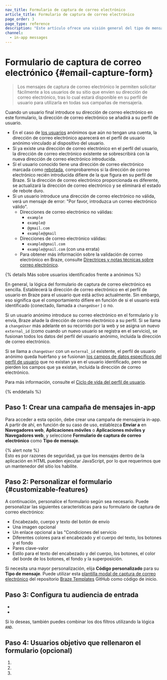 ```yaml
---
nav_title: Formulario de captura de correo electrónico
article_title: Formulario de captura de correo electrónico
page_order: 3
page_type: reference
description: "Este artículo ofrece una visión general del tipo de mensaje in-app de captura de correo electrónico."
channel:
  - in-app messages
---
```


# Formulario de captura de correo electrónico {#email-capture-form}

> Los mensajes de captura de correo electrónico le permiten solicitar fácilmente a los usuarios de su sitio que envíen su dirección de correo electrónico, tras lo cual estará disponible en su perfil de usuario para utilizarla en todas sus campañas de mensajería.

Cuando un usuario final introduce su dirección de correo electrónico en este formulario, la dirección de correo electrónico se añadirá a su perfil de usuario.

- En el caso de [los usuarios]({{site.baseurl}}/user_guide/data_and_analytics/user_data_collection/user_profile_lifecycle/#anonymous-user-profiles) anónimos que aún no tengan una cuenta, la dirección de correo electrónico aparecerá en el perfil de usuario anónimo vinculado al dispositivo del usuario.
- Si ya existe una dirección de correo electrónico en el perfil del usuario, la dirección de correo electrónico existente se sobrescribirá con la nueva dirección de correo electrónico introducida.
- Si el usuario conocido tiene una dirección de correo electrónico marcada como [rebotada]({{site.baseurl}}/help/help_articles/email/email_bounces#email-bounces), comprobaremos si la dirección de correo electrónico recién introducida difiere de la que figura en su perfil de Braze. Si la dirección de correo electrónico proporcionada es diferente, se actualizará la dirección de correo electrónico y se eliminará el estado de rebote duro. 
- Si un usuario introduce una dirección de correo electrónico no válida, verá un mensaje de error: "Por favor, introduzca un correo electrónico válido".
    - Direcciones de correo electrónico no válidas: 
        - `example`
        - `example@`
        - `@gmail.com`
        - `example@gmail`
    - Direcciones de correo electrónico válidas: 
        - `example@gmail.com`
        - `example@gnail.com` (con una errata)
    - Para obtener más información sobre la validación de correo electrónico en Braze, consulte [Directrices y notas técnicas sobre correo electrónico]({{site.baseurl}}/user_guide/message_building_by_channel/email/email_setup/email_validation/).

{% details Más sobre usuarios identificados frente a anónimos %}

En general, la lógica del formulario de captura de correo electrónico es sencilla. Establecerá la dirección de correo electrónico en el perfil de usuario en Braze para el usuario que está activo actualmente. Sin embargo, eso significa que el comportamiento difiere en función de si el usuario está identificado (conectado, llamada a `changeUser` ) o no.

Si un usuario anónimo introduce su correo electrónico en el formulario y lo envía, Braze añade la dirección de correo electrónico a su perfil. Si se llama a `changeUser` más adelante en su recorrido por la web y se asigna un nuevo `external_id` (como cuando un nuevo usuario se registra en el servicio), se fusionan todos los datos del perfil del usuario anónimo, incluida la dirección de correo electrónico.

Si se llama a `changeUser` con un `external_id` existente, el perfil de usuario anónimo queda huérfano y se fusionan [los campos de datos específicos del perfil de usuario]({{site.baseurl}}/api/endpoints/user_data/post_users_merge/#merge_updates-behavior) que no existan ya en el usuario identificado, pero se pierden los campos que ya existan, incluida la dirección de correo electrónico.

Para más información, consulte el [Ciclo de vida del perfil de usuario]({{site.baseurl}}/user_guide/data/user_data_collection/user_profile_lifecycle/).

{% enddetails %}

## Paso 1: Crear una campaña de mensajes in-app

Para acceder a esta opción, debe crear una campaña de mensajería in-app. A partir de ahí, en función de su caso de uso, establezca **Enviar a** en **Navegadores web**, **Aplicaciones móviles** o **Aplicaciones móviles y Navegadores web**, y seleccione **Formulario de captura de correo electrónico** como **Tipo de mensaje**.

{% alert note %}
 <br> Esto es por razones de seguridad, ya que los mensajes dentro de la aplicación en HTML pueden ejecutar JavaScript, por lo que requerimos que un mantenedor del sitio los habilite.


## Paso 2: Personalizar el formulario {#customizable-features}

A continuación, personalice el formulario según sea necesario. Puede personalizar las siguientes características para su formulario de captura de correo electrónico:

- Encabezado, cuerpo y texto del botón de envío
- Una imagen opcional
- Un enlace opcional a las "Condiciones del servicio
- Diferentes colores para el encabezado y el cuerpo del texto, los botones y el fondo
- Pares clave-valor
- Estilo para el texto del encabezado y del cuerpo, los botones, el color del borde de los botones, el fondo y la superposición.



Si necesita una mayor personalización, elija **Código personalizado** para su **Tipo de mensaje**. Puede utilizar esta [plantilla modal de captura de correo electrónico](https://github.com/braze-inc/in-app-message-templates/tree/master/braze-templates/5-email-capture-modal) del repositorio [Braze Templates](https://github.com/braze-inc/in-app-message-templates/tree/master/braze-templates) GitHub como código de inicio.

## Paso 3: Configura tu audiencia de entrada



-   
-   

Si lo deseas, también puedes combinar los dos filtros utilizando la lógica `AND`. 

## Paso 4: Usuarios objetivo que rellenaron el formulario (opcional)



1.  
2. 
3. 

